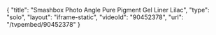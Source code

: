 {
    "title": "Smashbox Photo Angle Pure Pigment Gel Liner  Lilac",
    "type": "solo",
    "layout": "iframe-static",
    "videoId": "90452378",
    "url": "\/tvpembed\/90452378"
}